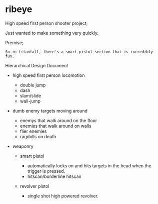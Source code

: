 # ribeye

High speed first person shooter project;

Just wanted to make something very quickly.

Premise; 

    So in titanfall, there's a smart pistol section that is incredibly fun.


Hierarchical Design Document

- high speed first person locomotion
    - double jump
    - dash
    - slam/slide
    - wall-jump


- dumb enemy targets moving around
    - enemys that walk around on the floor
    - enemies that walk around on walls
    - flier enemies
    - ragdolls on death


- weaponry

    - smart pistol
        - automatically locks on and hits targets in the head when the trigger is pressed.
        - hitscan/borderline hitscan

    - revolver pistol
        - single shot high powered revolver.

